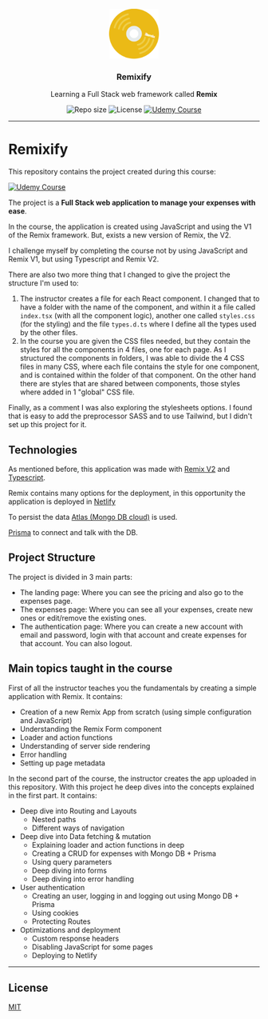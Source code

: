 <p align="center">
  <img src="media/remixify-logo.png" width="100" alt="Repository logo" />
</p>
<h3 align="center">Remixify</h3>
<p align="center">Learning a Full Stack web framework called <b>Remix</b><p>
<p align="center">
    <img src="https://img.shields.io/github/repo-size/lhbelfanti/remixify?label=Repo%20size" alt="Repo size" />
    <img src="https://img.shields.io/github/license/lhbelfanti/remixify?label=License" alt="License" />
    <a href="https://www.udemy.com/course/remix-course/">
        <img src="https://img.shields.io/badge/Course-A435F0?&logo=Udemy&logoColor=white&label=Udemy" alt="Udemy Course" />
    </a>
</p>

---
# Remixify

This repository contains the project created during this course:

<a href="https://www.udemy.com/course/remix-course/">
    <img src="https://img.shields.io/badge/Remix.js%20%20The%20Practical%20Guide-A435F0?&logo=Udemy&logoColor=white&label=Udemy" alt="Udemy Course" />
</a>

The project is a **Full Stack web application to manage your expenses with ease**.

In the course, the application is created using JavaScript and using the V1 of the Remix framework. But, exists a new version of Remix, the V2.

I challenge myself by completing the course not by using JavaScript and Remix V1, but using Typescript and Remix V2.

There are also two more thing that I changed to give the project the structure I'm used to:
1. The instructor creates a file for each React component. I changed that to have a folder with the name of the component, and within it a file called `index.tsx` (with all the component logic), another one called `styles.css` (for the styling) and the file `types.d.ts` where I define all the types used by the other files.
2. In the course you are given the CSS files needed, but they contain the styles for all the components in 4 files, one for each page. As I structured the components in folders, I was able to divide the 4 CSS files in many CSS, where each file contains the style for one component, and is contained within the folder of that component. On the other hand there are styles that are shared between components, those styles where added in 1 "global" CSS file.

Finally, as a comment I was also exploring the stylesheets options. I found that is easy to add the preprocessor SASS and to use Tailwind, but I didn't set up this project for it. 

## Technologies

As mentioned before, this application was made with [Remix V2](https://remix.run/) and [Typescript](https://www.typescriptlang.org/).

Remix contains many options for the deployment, in this opportunity the application is deployed in [Netlify](https://www.netlify.com/)

To persist the data [Atlas (Mongo DB cloud)](https://cloud.mongodb.com/) is used.

[Prisma](https://www.prisma.io/) to connect and talk with the DB.

## Project Structure

The project is divided in 3 main parts:
- The landing page: Where you can see the pricing and also go to the expenses page.
- The expenses page: Where you can see all your expenses, create new ones or edit/remove the existing ones.
- The authentication page: Where you can create a new account with email and password, login with that account and create expenses for that account. You can also logout.

## Main topics taught in the course
                                                                     
First of all the instructor teaches you the fundamentals by creating a simple application with Remix. It contains:
- Creation of a new Remix App from scratch (using simple configuration and JavaScript)
- Understanding the Remix Form component
- Loader and action functions
- Understanding of server side rendering
- Error handling
- Setting up page metadata
                                        
In the second part of the course, the instructor creates the app uploaded in this repository. With this project he deep dives into the concepts explained in the first part.
It contains:
- Deep dive into Routing and Layouts
  - Nested paths 
  - Different ways of navigation
- Deep dive into Data fetching & mutation
  - Explaining loader and action functions in deep
  - Creating a CRUD for expenses with Mongo DB + Prisma
  - Using query parameters
  - Deep diving into forms
  - Deep diving into error handling
- User authentication
  - Creating an user, logging in and logging out using Mongo DB + Prisma
  - Using cookies
  - Protecting Routes
- Optimizations and deployment
  - Custom response headers
  - Disabling JavaScript for some pages
  - Deploying to Netlify

---
## License

[MIT](https://choosealicense.com/licenses/mit/)
